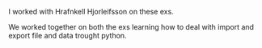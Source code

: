 I worked with Hrafnkell Hjorleifsson on these exs.

We worked together on both the exs learning how to deal with import and export file and data trought python.
